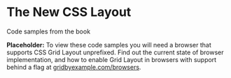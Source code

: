 # The New CSS Layout
Code samples from the book

**Placeholder:** To view these code samples you will need a browser that supports CSS Grid Layout unprefixed. Find out the current state of browser implementation, and how to enable Grid Layout in browsers with support behind a flag at [gridbyexample.com/browsers](http://gridbyexample.com/browsers).
